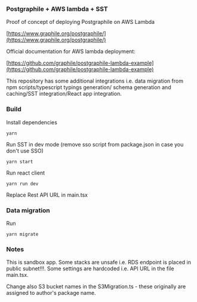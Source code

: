 ### Postgraphile + AWS lambda + SST

Proof of concept of deploying Postgraphile on AWS Lambda

[https://www.graphile.org/postgraphile/](https://www.graphile.org/postgraphile/)

Official documentation for AWS lambda deployment:

[https://github.com/graphile/postgraphile-lambda-example](https://github.com/graphile/postgraphile-lambda-example)

This repository has some additional integrations i.e. data migration from npm scripts/typescript typings generation/
schema generation and caching/SST integration/React app integration. 


### Build

Install dependencies
```shell
yarn
```

Run SST in dev mode (remove sso script from package.json in case you don't use SSO)
```shell
yarn start
```

Run react client
```shell
yarn run dev
```
Replace Rest API URL in main.tsx

### Data migration

Run
```shell
yarn migrate
```

### Notes
This is sandbox app. Some stacks are unsafe i.e. RDS endpoint is placed in public subnet!!!. Some settings are hardcoded i.e. API
URL in the file main.tsx.

Change also S3 bucket names in the S3Migration.ts - these originally are assigned to author's package name.
